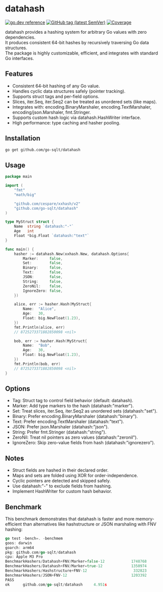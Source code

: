 # datahash

[![go.dev reference](https://img.shields.io/badge/go.dev-reference-007d9c?logo=go&logoColor=white)](https://pkg.go.dev/github.com/go-sqlt/datahash)
[![GitHub tag (latest SemVer)](https://img.shields.io/github/tag/go-sqlt/datahash.svg?style=social)](https://github.com/go-sqlt/datahash/tags)
[![Coverage](https://img.shields.io/badge/Coverage-79.6%25-brightgreen)](https://github.com/go-sqlt/datahash/actions)

datahash provides a hashing system for arbitrary Go values with zero dependencies.  
It produces consistent 64-bit hashes by recursively traversing Go data structures.  
The package is highly customizable, efficient, and integrates with standard Go interfaces.

## Features

- Consistent 64-bit hashing of any Go value.
- Handles cyclic data structures safely (pointer tracking).
- Supports struct tags and per-field options.
- Slices, iter.Seq, iter.Seq2 can be treated as unordered sets (like maps).
- Integrates with: encoding.BinaryMarshaler, encoding.TextMarshaler, encoding/json.Marshaler, fmt.Stringer.
- Supports custom hash logic via datahash.HashWriter interface.
- High performance: type caching and hasher pooling.

## Installation

```bash
go get github.com/go-sqlt/datahash
```

## Usage

```go
package main

import (
	"fmt"
	"math/big"

	"github.com/cespare/xxhash/v2"
	"github.com/go-sqlt/datahash"
)

type MyStruct struct {
	Name  string `datahash:"-"`
	Age   int
	Float *big.Float `datahash:"text"`
}

func main() {
    hasher := datahash.New(xxhash.New, datahash.Options{
        Marker:     false,
        Set:        false,
        Binary:     false,
        Text:       false,
        JSON:       false,
        String:     false,
        ZeroNil:    false,
        IgnoreZero: false,
    })

	alice, err := hasher.Hash(MyStruct{
		Name:  "Alice",
		Age:   30,
		Float: big.NewFloat(1.23),
	})
	fmt.Println(alice, err)
	// 8725273371882850098 <nil>

	bob, err := hasher.Hash(MyStruct{
		Name:  "Bob",
		Age:   30,
		Float: big.NewFloat(1.23),
	})
	fmt.Println(bob, err)
	// 8725273371882850098 <nil>
}
```

## Options

- Tag: Struct tag to control field behavior (default: datahash).
- Marker: Add type markers to the hash (datahash:"marker").
- Set: Treat slices, iter.Seq, iter.Seq2 as unordered sets (datahash:"set").
- Binary: Prefer encoding.BinaryMarshaler (datahash:"binary").
- Text: Prefer encoding.TextMarshaler (datahash:"text").
- JSON: Prefer json.Marshaler (datahash:"json").
- String: Prefer fmt.Stringer (datahash:"string").
- ZeroNil: Treat nil pointers as zero values (datahash:"zeronil").
- IgnoreZero: Skip zero-value fields from hash (datahash:"ignorezero").

## Notes

- Struct fields are hashed in their declared order.
- Maps and sets are folded using XOR for order-independence.
- Cyclic pointers are detected and skipped safely.
- Use datahash:"-" to exclude fields from hashing.
- Implement HashWriter for custom hash behavior.

## Benchmark

This benchmark demonstrates that datahash is faster and more memory-efficient than 
alternatives like hashstructure or JSON marshaling with FNV hashing:

```go
go test -bench=. -benchmem                                         
goos: darwin
goarch: arm64
pkg: github.com/go-sqlt/datahash
cpu: Apple M3 Pro
BenchmarkHashers/Datahash+FNV/Marker=false-12            1748768               700.2 ns/op           258 B/op          8 allocs/op
BenchmarkHashers/Datahash+FNV/Marker=true-12             1350974               884.5 ns/op           258 B/op          8 allocs/op
BenchmarkHashers/Hashstructure+FNV-12                     332823              3528 ns/op            2544 B/op        159 allocs/op
BenchmarkHashers/JSON+FNV-12                             1203392               998.3 ns/op           516 B/op          8 allocs/op
PASS
ok      github.com/go-sqlt/datahash     4.951s
```
